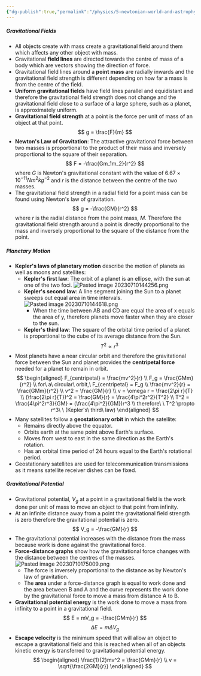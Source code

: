 ```yaml
---
{"dg-publish":true,"permalink":"/physics/5-newtonian-world-and-astrophysics/gravitational-fields/"}
---
```


##### Gravitational Fields
- All objects create with mass create a gravitational field around them which affects any other object with mass.
- Gravitational **field lines** are directed towards the centre of mass of a body which are vectors showing the direction of force.
- Gravitational field lines around a **point mass** are radially inwards and the gravitational field strength is different depending on how far a mass is from the centre of the field.
- **Uniform gravitational fields** have field lines parallel and equidistant and therefore the gravitational field strength does not change and the gravitational field close to a surface of a large sphere, such as a planet, is approximately uniform.
- **Gravitational field strength** at a point is the force per unit of mass of an object at that point.
$$
g = \frac{F}{m}
$$
- **Newton's Law of Gravitation**: The attractive gravitational force between two masses is proportional to the product of their mass and inversely proportional to the square of their separation.
$$
F = -\frac{Gm_1m_2}{r^2}
$$
	where *G* is Newton's gravitational constant with the value of $6.67 \times 10^{-11}Nm^2kg^{-2}$ and *r* is the distance between the centre of the two masses.
- The gravitational field strength in a radial field for a point mass can be found using Newton's law of gravitation.
$$
g = -\frac{GM}{r^2}
$$
	where *r* is the radial distance from the point mass, *M*. Therefore the gravitational field strength around a point is directly proportional to the mass and inversely proportional to the square of the distance from the point.

##### Planetary Motion
- **Kepler's laws of planetary motion** describe the motion of planets as well as moons and satellites:
	- **Kepler's first law**: The orbit of a planet is an ellipse, with the sun at one of the two foci.
		![Pasted image 20230710144256.png](/img/user/Attachments/Attachments/Pasted%20image%2020230710144256.png)
	- **Kepler's second law**: A line segment joining the Sun to a planet sweeps out equal area in time intervals.
		![Pasted image 20230710144618.png](/img/user/Attachments/Attachments/Pasted%20image%2020230710144618.png)
		- When the time between AB and CD are equal the area of x equals the area of y, therefore planets move faster when they are closer to the sun.
	- **Kepler's third law**: The square of the orbital time period of a planet is proportional to the cube of its average distance from the Sun.$$
T^2 \propto r^3
$$
- Most planets have a near circular orbit and therefore the gravitational force between the Sun and planet provides the **centripetal force** needed for a planet to remain in orbit.
$$
\begin{aligned}
F_{centripetal} = \frac{mv^2}{r} \\
F_g = \frac{GMm}{r^2} \\
for\ a\ circular\ orbit,\ F_{centripetal} = F_g \\
\frac{mv^2}{r} = \frac{GMm}{r^2} \\
v^2 = \frac{GM}{r} \\
v = \omega r = \frac{2\pi r}{T} \\
(\frac{2\pi r}{T})^2 = \frac{GM}{r} = \frac{4\pi^2r^2}{T^2} \\
T^2 = \frac{4\pi^2r^3}{GM} = (\frac{4\pi^2}{GM})r^3 \\
therefore\ \ T^2 \propto r^3\ \ (Kepler's\ third\ law)
\end{aligned}
$$
- Many satellites follow a **geostationary orbit** in which the satellite:
	- Remains directly above the equator.
	- Orbits earth at the same point above Earth's surface.
	- Moves from west to east in the same direction as the Earth's rotation.
	- Has an orbital time period of 24 hours equal to the Earth's rotational period.
- Geostationary satellites are used for telecommunication transmissions as it means satellite receiver dishes can be fixed.

##### Gravitational Potential
- Gravitational potential, *V*$_g$ at a point in a gravitational field is the work done per unit of mass to move an object to that point from infinity.
- At an infinite distance away from a point the gravitational field strength is zero therefore the gravitational potential is zero.
$$
V_g = -\frac{GM}{r}
$$
- The gravitational potential increases with the distance from the mass because work is done against the gravitational force.
- **Force-distance graphs** show how the gravitational force changes with the distance between the centres of the masses.
	![Pasted image 20230710175009.png](/img/user/Attachments/Attachments/Pasted%20image%2020230710175009.png)
	- The force is inversely proportional to the distance as by Newton's law of gravitation.
	- The **area** under a force-distance graph is equal to work done and the area between B and A and the curve represents the work done by the gravitational force to move a mass from distance A to B.
- **Gravitational potential energy** is the work done to move a mass from infinity to a point in a gravitational field.
$$
E = mV_g = -\frac{GMm}{r}
$$
$$
\Delta E = m\Delta V_g
$$
- **Escape velocity** is the minimum speed that will allow an object to escape a gravitational field and this is reached when all of an objects kinetic energy is transferred to gravitational potential energy.
$$
\begin{aligned}
\frac{1}{2}mv^2 = \frac{GMm}{r} \\
v = \sqrt{\frac{2GM}{r}}
\end{aligned}
$$